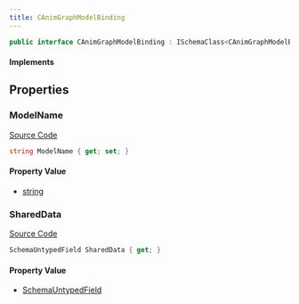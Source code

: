 ```yaml
---
title: CAnimGraphModelBinding
---
```


```csharp
public interface CAnimGraphModelBinding : ISchemaClass<CAnimGraphModelBinding>, ISchemaField, ISchemaClass, INativeHandle
```

#### Implements

## Properties

### ModelName

[Source Code](https://github.com/swiftly-solution/swiftlys2/blob/main/managed/src/SwiftlyS2.Generated/Schemas/Interfaces/CAnimGraphModelBinding.cs#L17)

```csharp
string ModelName { get; set; }
```

#### Property Value

- [string](https://learn.microsoft.com/dotnet/api/system.string)

### SharedData

[Source Code](https://github.com/swiftly-solution/swiftlys2/blob/main/managed/src/SwiftlyS2.Generated/Schemas/Interfaces/CAnimGraphModelBinding.cs#L20)

```csharp
SchemaUntypedField SharedData { get; }
```

#### Property Value

- [SchemaUntypedField](/docs/api/shared/schemas/schemauntypedfield)

